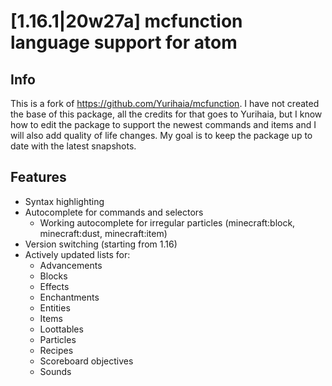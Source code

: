 # [1.16.1|20w27a] mcfunction language support for atom

## Info
This is a fork of https://github.com/Yurihaia/mcfunction. I have not created the base of this package, all the credits for that goes to Yurihaia, but I know how to edit the package to support the newest commands and items and I will also add quality of life changes. My goal is to keep the package up to date with the latest snapshots.

## Features
- Syntax highlighting
- Autocomplete for commands and selectors
  - Working autocomplete for irregular particles (minecraft:block, minecraft:dust, minecraft:item)
- Version switching (starting from 1.16)
- Actively updated lists for:
  - Advancements
  - Blocks
  - Effects
  - Enchantments
  - Entities
  - Items
  - Loottables
  - Particles
  - Recipes
  - Scoreboard objectives
  - Sounds
